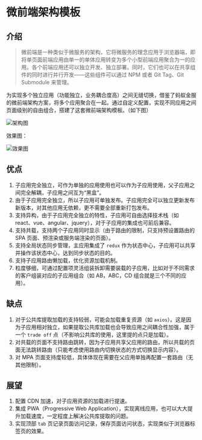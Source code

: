 # 微前端架构模板

## 介绍

> 微前端是一种类似于微服务的架构，它将微服务的理念应用于浏览器端，即将单页面前端应用由单一的单体应用转变为多个小型前端应用聚合为一的应用。各个前端应用还可以独立开发、独立部署。同时，它们也可以在共享组件的同时进行并行开发——这些组件可以通过 NPM 或者 Git Tag、Git Submodule 来管理。

为实现多个独立应用（功能独立，业务耦合度高）之间无缝切换，借鉴了蚂蚁金服的微前端架构方案，将多个应用聚合在一起。通过自定义配置，实现不同应用之间页面级别的自由组合，搭建了这套微前端架构模板。（如下图）


![架构图](http://shadows-mall.oss-cn-shenzhen.aliyuncs.com/images/blogs/micro-front/3.png)

效果图：

![效果图](http://shadows-mall.oss-cn-shenzhen.aliyuncs.com/images/blogs/micro-front/4.png)

## 优点

1. 子应用完全独立，可作为单独的应用使用也可以作为子应用使用，父子应用之间完全解耦，子应用之间互为“黑盒”。
2. 由于子应用完全独立，所以子应用可单独发布。子应用完全可以独立更新发布新版本，对其他应用无依赖，更不需要全部重新打包发布。
3. 支持异构，由于子应用完全独立的特性，子应用可自由选择技术栈（如 react、vue、angular、jquery），对于子应用的集成也可前后兼容。
4. 支持共载，支持两个子应用同时显示（由于路由的限制，只支持预设置路由的 SPA 页面、预渲染或服务端渲染的页面）。
5. 支持全局状态同步管理，主应用集成了 `redux` 作为状态中心，子应用可以共享并操作该状态中心，达到同步状态的目的。
6. 支持子应用路由懒加载，优化资源加载机制。
7. 粒度够细，可通过配置项灵活组装拆卸需要装载的子应用，比如对于不同需求的客户组装对应的子应用组合（如 AB，ABC，CD 组合就是三个不同的应用）。

## 缺点

1. 对于公共库提取加载的支持较弱，可能会加载重复资源（如 `axios`）。这是因为子应用相对独立，如果提取公共库加载也会导致应用之间耦合性加强，属于一个 `trade off` 点（不影响公共库的使用，这里提的点只是加载）。
2. 对共载的页面不支持路由跳转，因为子应用共享父应用的路由，所以共载的页面无法跳转路由（只能考虑使用路由内切换状态的方式切换显示内容）。
3. 对 MPA 页面支持度较低，具体体现在需要在父应用单独再配置一套路由（无其他限制）。

## 展望

1. 配置 CDN 加速，对子应用资源的加载进行提速。
2. 集成 PWA（Progressive Web Application），实现离线应用，也可以大大提升加载速度，一定程度上解决公共库提取的问题。
3. 实现顶部 `tab` 页记录页面访问记录，保存页面访问状态，实现类似于浏览器标签页的效果。